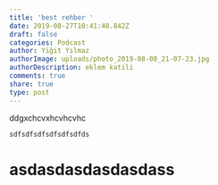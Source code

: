 ```yaml
---
title: 'best rehber '
date: 2019-08-27T10:41:48.842Z
draft: false
categories: Podcast
author: Yiğit Yılmaz
authorImage: uploads/photo_2019-08-08_21-07-23.jpg
authorDescription: eklem katili
comments: true
share: true
type: post
---
```

ddgxchcvxhcvhcvhc

```
sdfsdfsdfsdfsdfsdfds
```

# asdasdasdasdasdass
